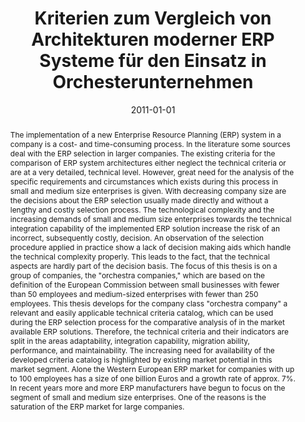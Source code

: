 ---
abstract: The implementation of a new Enterprise Resource Planning (ERP) system in
  a company is a cost- and time-consuming process. In the literature some sources
  deal with the ERP selection in larger companies. The existing criteria for the comparison
  of ERP system architectures either neglect the technical criteria or are at a very
  detailed, technical level. However, great need for the analysis of the specific
  requirements and circumstances which exists during this process in small and medium
  size enterprises is given. With decreasing company size are the decisions about
  the ERP selection usually made directly and without a lengthy and costly selection
  process. The technological complexity and the increasing demands of small and medium
  size enterprises towards the technical integration capability of the implemented
  ERP solution increase the risk of an incorrect, subsequently costly, decision. An
  observation of the selection procedure applied in practice show a lack of decision
  making aids which handle the technical complexity properly. This leads to the fact,
  that the technical aspects are hardly part of the decision basis. The focus of this
  thesis is on a group of companies, the "orchestra companies," which are based on
  the definition of the European Commission between small businesses with fewer than
  50 employees and medium-sized enterprises with fewer than 250 employees. This thesis
  develops for the company class "orchestra company" a relevant and easily applicable
  technical criteria catalog, which can be used during the ERP selection process for
  the comparative analysis of in the market available ERP solutions. Therefore, the
  technical criteria and their indicators are split in the areas adaptability, integration
  capability, migration ability, performance, and maintainability. The increasing
  need for availability of the developed criteria catalog is highlighted by existing
  market potential in this market segment. Alone the Western European ERP market for
  companies with up to 100 employees has a size of one billion Euros and a growth
  rate of approx. 7%. In recent years more and more ERP manufacturers have begun to
  focus on the segment of small and medium size enterprises. One of the reasons is
  the saturation of the ERP market for large companies.
authors:
- Michael Gall
date: '2011-01-01'
featured: false
links:
- name: Publik
  url: https://publik.tuwien.ac.at/showentry.php?ID=195634&lang=1
publication_types:
- '7'
publishDate: '2011-01-01'
title: Kriterien zum Vergleich von Architekturen moderner ERP Systeme für den Einsatz
  in Orchesterunternehmen
url_pdf: ''
---